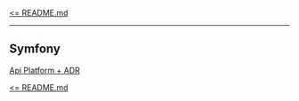[<= README.md](/README.md)

---

## Symfony

[Api Platform + ADR ](https://github.com/born-kes/symfony6.3/tree/api-platform-feature/job-application/docs/adr)


[<= README.md](/README.md)